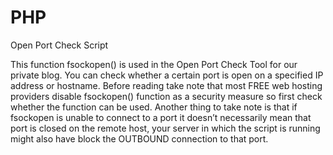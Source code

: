 # PHP
Open Port Check Script

This function fsockopen() is used in the Open Port Check Tool for our private blog. You can check whether a certain port is open on a specified IP address or hostname. Before reading take note that most FREE web hosting providers disable fsockopen() function as a security measure so first check whether the function can be used. Another thing to take note is that if fsockopen is unable to connect to a port it doesn’t necessarily mean that port is closed on the remote host, your server in which the script is running might also have block the OUTBOUND connection to that port.
